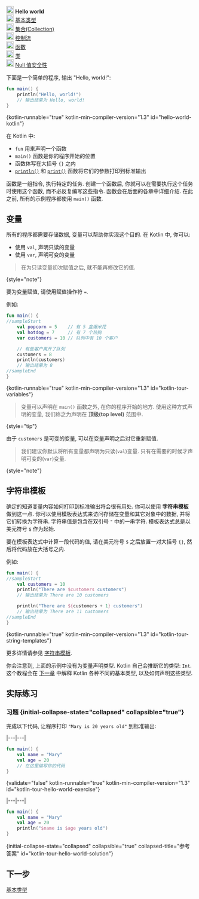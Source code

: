 [//]: # (title: Hello world)

<tldr>
    <p><img src="icon-1.svg" width="20" alt="第 1 步" /> <strong>Hello world</strong><br />
        <img src="icon-2-todo.svg" width="20" alt="第 2 步" /> <a href="kotlin-tour-basic-types.md">基本类型</a><br />
        <img src="icon-3-todo.svg" width="20" alt="第 3 步" /> <a href="kotlin-tour-collections.md">集合(Collection)</a><br />
        <img src="icon-4-todo.svg" width="20" alt="第 4 步" /> <a href="kotlin-tour-control-flow.md">控制流</a><br />
        <img src="icon-5-todo.svg" width="20" alt="第 5 步" /> <a href="kotlin-tour-functions.md">函数</a><br />
        <img src="icon-6-todo.svg" width="20" alt="第 6 步" /> <a href="kotlin-tour-classes.md">类</a><br />
        <img src="icon-7-todo.svg" width="20" alt="第 7 步" /> <a href="kotlin-tour-null-safety.md">Null 值安全性</a></p>
</tldr>

下面是一个简单的程序, 输出 "Hello, world!":

```kotlin
fun main() {
    println("Hello, world!")
    // 输出结果为 Hello, world!
}
```
{kotlin-runnable="true" kotlin-min-compiler-version="1.3" id="hello-world-kotlin"}

在 Kotlin 中:

* `fun` 用来声明一个函数
* `main()` 函数是你的程序开始的位置
* 函数体写在大括号 `{}` 之内
* [`println()`](https://kotlinlang.org/api/latest/jvm/stdlib/kotlin.io/println.html) 和 [`print()`](https://kotlinlang.org/api/latest/jvm/stdlib/kotlin.io/print.html) 函数将它们的参数打印到标准输出

函数是一组指令, 执行特定的任务. 创建一个函数后, 你就可以在需要执行这个任务时使用这个函数, 而不必反复编写这些指令.
函数会在后面的各章中详细介绍. 在此之前, 所有的示例程序都使用 `main()` 函数.

## 变量

所有的程序都需要存储数据, 变量可以帮助你实现这个目的. 在 Kotlin 中, 你可以:

* 使用 `val`, 声明只读的变量
* 使用 `var`, 声明可变的变量

> 在为只读变量初次赋值之后, 就不能再修改它的值.
>
{style="note"}

要为变量赋值, 请使用赋值操作符 `=`.

例如:

```kotlin
fun main() {
//sampleStart
    val popcorn = 5    // 有 5 盒爆米花
    val hotdog = 7     // 有 7 个热狗
    var customers = 10 // 队列中有 10 个客户

    // 有些客户离开了队列
    customers = 8
    println(customers)
    // 输出结果为 8
//sampleEnd
}
```
{kotlin-runnable="true" kotlin-min-compiler-version="1.3" id="kotlin-tour-variables"}

> 变量可以声明在 `main()` 函数之外, 在你的程序开始的地方.
> 使用这种方式声明的变量, 我们称之为声明在 **顶级(top level)** 范围中.
>
{style="tip"}

由于 `customers` 是可变的变量, 可以在变量声明之后对它重新赋值.

> 我们建议你默认将所有变量都声明为只读(`val`)变量.
> 只有在需要的时候才声明可变的(`var`)变量.
>
{style="note"}

## 字符串模板

确定的知道变量内容如何打印到标准输出将会很有用处. 你可以使用 **字符串模板** 做到这一点.
你可以使用模板表达式来访问存储在变量和其它对象中的数据, 并将它们转换为字符串.
字符串值是包含在双引号 `"` 中的一串字符. 模板表达式总是以美元符号 `$` 作为起始.

要在模板表达式中计算一段代码的值, 请在美元符号 `$` 之后放置一对大括号 `{}`, 然后将代码放在大括号之内.

例如:

```kotlin
fun main() {
//sampleStart
    val customers = 10
    println("There are $customers customers")
    // 输出结果为 There are 10 customers

    println("There are ${customers + 1} customers")
    // 输出结果为 There are 11 customers
//sampleEnd
}
```
{kotlin-runnable="true" kotlin-min-compiler-version="1.3" id="kotlin-tour-string-templates"}

更多详情请参见 [字符串模板](strings.md#string-templates).

你会注意到, 上面的示例中没有为变量声明类型. Kotlin 自己会推断它的类型: `Int`.
这个教程会在 [下一章](kotlin-tour-basic-types.md) 中解释 Kotlin 各种不同的基本类型, 以及如何声明这些类型.

## 实际练习

### 习题 {initial-collapse-state="collapsed" collapsible="true"}

完成以下代码, 让程序打印 `"Mary is 20 years old"` 到标准输出:

|---|---|
```kotlin
fun main() {
    val name = "Mary"
    val age = 20
    // 在这里编写你的代码
}
```
{validate="false" kotlin-runnable="true" kotlin-min-compiler-version="1.3" id="kotlin-tour-hello-world-exercise"}

|---|---|
```kotlin
fun main() {
    val name = "Mary"
    val age = 20
    println("$name is $age years old")
}
```
{initial-collapse-state="collapsed" collapsible="true" collapsed-title="参考答案" id="kotlin-tour-hello-world-solution"}

## 下一步

[基本类型](kotlin-tour-basic-types.md)
